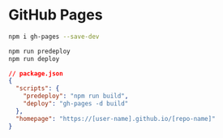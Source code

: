# GitHub Pages

```bash
npm i gh-pages --save-dev
```

```bash
npm run predeploy
npm run deploy
```

```json
// package.json
{
  "scripts": {
    "predeploy": "npm run build",
    "deploy": "gh-pages -d build"
  },
  "homepage": "https://[user-name].github.io/[repo-name]"
}
```

